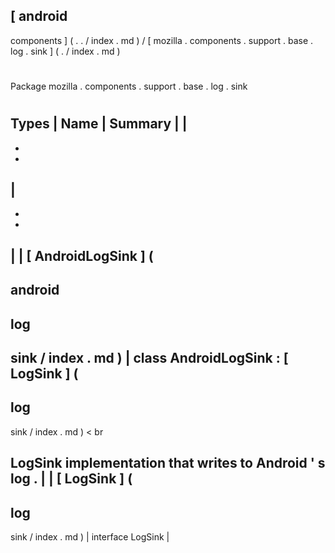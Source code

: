 [
android
-
components
]
(
.
.
/
index
.
md
)
/
[
mozilla
.
components
.
support
.
base
.
log
.
sink
]
(
.
/
index
.
md
)
#
#
Package
mozilla
.
components
.
support
.
base
.
log
.
sink
#
#
#
Types
|
Name
|
Summary
|
|
-
-
-
|
-
-
-
|
|
[
AndroidLogSink
]
(
-
android
-
log
-
sink
/
index
.
md
)
|
class
AndroidLogSink
:
[
LogSink
]
(
-
log
-
sink
/
index
.
md
)
<
br
>
LogSink
implementation
that
writes
to
Android
'
s
log
.
|
|
[
LogSink
]
(
-
log
-
sink
/
index
.
md
)
|
interface
LogSink
|
